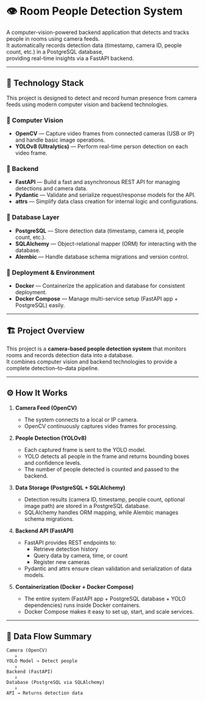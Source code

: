 # 👁️ Room People Detection System

A computer-vision-powered backend application that detects and tracks people in rooms using camera feeds.  
It automatically records detection data (timestamp, camera ID, people count, etc.) in a PostgreSQL database,  
providing real-time insights via a FastAPI backend.

---

## 🧠 Technology Stack

This project is designed to detect and record human presence from camera feeds using modern computer vision and backend technologies.

### 🔹 Computer Vision
- **OpenCV** — Capture video frames from connected cameras (USB or IP) and handle basic image operations.  
- **YOLOv8 (Ultralytics)** — Perform real-time person detection on each video frame.

### 🔹 Backend
- **FastAPI** — Build a fast and asynchronous REST API for managing detections and camera data.  
- **Pydantic** — Validate and serialize request/response models for the API.  
- **attrs** — Simplify data class creation for internal logic and configurations.

### 🔹 Database Layer
- **PostgreSQL** — Store detection data (timestamp, camera id, people count, etc.).  
- **SQLAlchemy** — Object-relational mapper (ORM) for interacting with the database.  
- **Alembic** — Handle database schema migrations and version control.

### 🔹 Deployment & Environment
- **Docker** — Containerize the application and database for consistent deployment.  
- **Docker Compose** — Manage multi-service setup (FastAPI app + PostgreSQL) easily.

---

## 🏗️ Project Overview

This project is a **camera-based people detection system** that monitors rooms and records detection data into a database.  
It combines computer vision and backend technologies to provide a complete detection–to–data pipeline.

---

## ⚙️ How It Works

1. **Camera Feed (OpenCV)**  
   - The system connects to a local or IP camera.  
   - OpenCV continuously captures video frames for processing.

2. **People Detection (YOLOv8)**  
   - Each captured frame is sent to the YOLO model.  
   - YOLO detects all people in the frame and returns bounding boxes and confidence levels.  
   - The number of people detected is counted and passed to the backend.

3. **Data Storage (PostgreSQL + SQLAlchemy)**  
   - Detection results (camera ID, timestamp, people count, optional image path) are stored in a PostgreSQL database.  
   - SQLAlchemy handles ORM mapping, while Alembic manages schema migrations.

4. **Backend API (FastAPI)**  
   - FastAPI provides REST endpoints to:
     - Retrieve detection history  
     - Query data by camera, time, or count  
     - Register new cameras  
   - Pydantic and attrs ensure clean validation and serialization of data models.

5. **Containerization (Docker + Docker Compose)**  
   - The entire system (FastAPI app + PostgreSQL database + YOLO dependencies) runs inside Docker containers.  
   - Docker Compose makes it easy to set up, start, and scale services.

---

## 🔁 Data Flow Summary

```text
Camera (OpenCV)
   ↓
YOLO Model → Detect people
   ↓
Backend (FastAPI)
   ↓
Database (PostgreSQL via SQLAlchemy)
   ↓
API → Returns detection data
